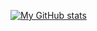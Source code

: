 [![My GitHub stats](https://github-readme-stats.vercel.app/api?username=adcar&theme=synthwave)](https://github.com/anuraghazra/github-readme-stats)
